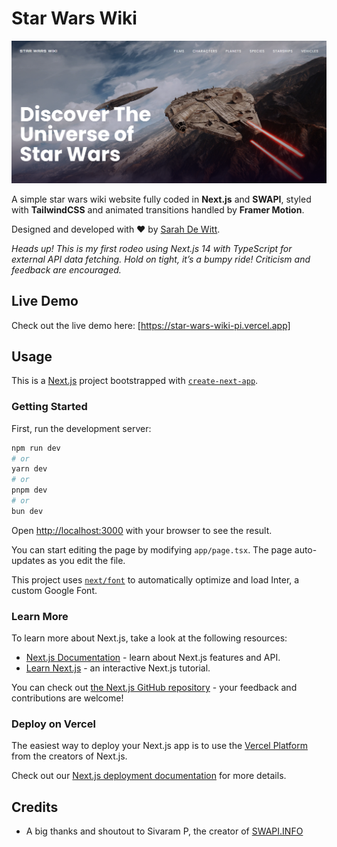 # Star Wars Wiki

![Star Wars Wiki](https://github.com/sarahdewitt/star-wars-wiki/raw/main/public/images/readme-cover.png "Star Wars Wiki Cover")

A simple star wars wiki website fully coded in **Next.js** and **SWAPI**, styled with **TailwindCSS** and animated transitions handled by **Framer Motion**.

Designed and developed with ❤️ by [Sarah De Witt](https://sarahdewitt.github.io).

_Heads up! This is my first rodeo using Next.js 14 with TypeScript for external API data fetching. Hold on tight, it’s a bumpy ride! Criticism and feedback are encouraged._

## Live Demo

Check out the live demo here: [https://star-wars-wiki-pi.vercel.app]

## Usage

This is a [Next.js](https://nextjs.org/) project bootstrapped with [`create-next-app`](https://github.com/vercel/next.js/tree/canary/packages/create-next-app).

### Getting Started

First, run the development server:

```bash
npm run dev
# or
yarn dev
# or
pnpm dev
# or
bun dev
```

Open [http://localhost:3000](http://localhost:3000) with your browser to see the result.

You can start editing the page by modifying `app/page.tsx`. The page auto-updates as you edit the file.

This project uses [`next/font`](https://nextjs.org/docs/basic-features/font-optimization) to automatically optimize and load Inter, a custom Google Font.

### Learn More

To learn more about Next.js, take a look at the following resources:

- [Next.js Documentation](https://nextjs.org/docs) - learn about Next.js features and API.
- [Learn Next.js](https://nextjs.org/learn) - an interactive Next.js tutorial.

You can check out [the Next.js GitHub repository](https://github.com/vercel/next.js/) - your feedback and contributions are welcome!

### Deploy on Vercel

The easiest way to deploy your Next.js app is to use the [Vercel Platform](https://vercel.com/new?utm_medium=default-template&filter=next.js&utm_source=create-next-app&utm_campaign=create-next-app-readme) from the creators of Next.js.

Check out our [Next.js deployment documentation](https://nextjs.org/docs/deployment) for more details.

## Credits

- A big thanks and shoutout to Sivaram P, the creator of [SWAPI.INFO](https://swapi.info)
